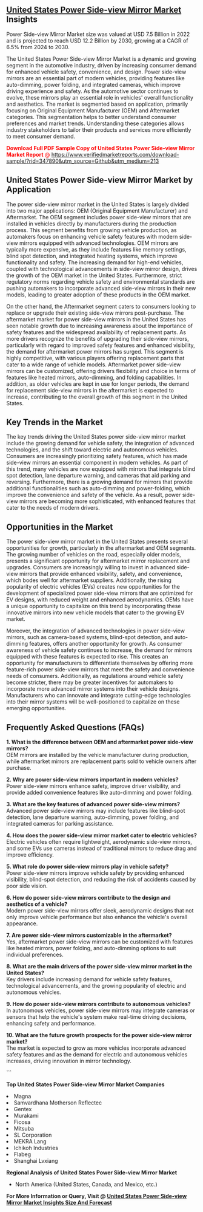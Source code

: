 <h2><a href="https://www.verifiedmarketreports.com/download-sample/?rid=347890&amp;utm_source=Github&amp;utm_medium=213" target="_blank">United States Power Side-view Mirror Market</a> Insights</h2><p>Power Side-view Mirror Market size was valued at USD 7.5 Billion in 2022 and is projected to reach USD 12.2 Billion by 2030, growing at a CAGR of 6.5% from 2024 to 2030.</p><p><p>The United States Power Side-view Mirror Market is a dynamic and growing segment in the automotive industry, driven by increasing consumer demand for enhanced vehicle safety, convenience, and design. Power side-view mirrors are an essential part of modern vehicles, providing features like auto-dimming, power folding, and integrated cameras, which improve driving experience and safety. As the automotive sector continues to evolve, these mirrors play an essential role in vehicles' overall functionality and aesthetics. The market is segmented based on application, primarily focusing on Original Equipment Manufacturer (OEM) and Aftermarket categories. This segmentation helps to better understand consumer preferences and market trends. Understanding these categories allows industry stakeholders to tailor their products and services more efficiently to meet consumer demand. <p><span class=""><span style="color: #ff0000;"><strong>Download Full PDF Sample Copy of United States Power Side-view Mirror Market Report</strong> @ </span><a href="https://www.verifiedmarketreports.com/download-sample/?rid=347890&amp;utm_source=Github&amp;utm_medium=213" target="_blank">https://www.verifiedmarketreports.com/download-sample/?rid=347890&amp;utm_source=Github&amp;utm_medium=213</a></span></p></p><h2>United States Power Side-view Mirror Market by Application</h2><p>The power side-view mirror market in the United States is largely divided into two major applications: OEM (Original Equipment Manufacturer) and Aftermarket. The OEM segment includes power side-view mirrors that are installed in vehicles directly by manufacturers during the production process. This segment benefits from growing vehicle production, as automakers focus on enhancing vehicle safety features with modern side-view mirrors equipped with advanced technologies. OEM mirrors are typically more expensive, as they include features like memory settings, blind spot detection, and integrated heating systems, which improve functionality and safety. The increasing demand for high-end vehicles, coupled with technological advancements in side-view mirror design, drives the growth of the OEM market in the United States. Furthermore, strict regulatory norms regarding vehicle safety and environmental standards are pushing automakers to incorporate advanced side-view mirrors in their new models, leading to greater adoption of these products in the OEM market.</p><p>On the other hand, the Aftermarket segment caters to consumers looking to replace or upgrade their existing side-view mirrors post-purchase. The aftermarket market for power side-view mirrors in the United States has seen notable growth due to increasing awareness about the importance of safety features and the widespread availability of replacement parts. As more drivers recognize the benefits of upgrading their side-view mirrors, particularly with regard to improved safety features and enhanced visibility, the demand for aftermarket power mirrors has surged. This segment is highly competitive, with various players offering replacement parts that cater to a wide range of vehicle models. Aftermarket power side-view mirrors can be customized, offering drivers flexibility and choice in terms of features like heated mirrors, auto-dimming, and folding capabilities. In addition, as older vehicles are kept in use for longer periods, the demand for replacement side-view mirrors in the aftermarket is expected to increase, contributing to the overall growth of this segment in the United States.</p><h2>Key Trends in the Market</h2><p>The key trends driving the United States power side-view mirror market include the growing demand for vehicle safety, the integration of advanced technologies, and the shift toward electric and autonomous vehicles. Consumers are increasingly prioritizing safety features, which has made side-view mirrors an essential component in modern vehicles. As part of this trend, many vehicles are now equipped with mirrors that integrate blind spot detection, lane departure warning, and cameras that aid parking and reversing. Furthermore, there is a growing demand for mirrors that provide additional functionalities such as auto-dimming and power-folding, which improve the convenience and safety of the vehicle. As a result, power side-view mirrors are becoming more sophisticated, with enhanced features that cater to the needs of modern drivers.</p><pAnother significant trend is the increasing shift toward electric vehicles (EVs) and autonomous vehicles (AVs). As these vehicles require more advanced technologies to ensure safety and efficiency, side-view mirrors are being designed to meet the specific needs of these vehicles. For instance, some EVs are opting for cameras instead of traditional mirrors to reduce drag and improve aerodynamics, which in turn can enhance the vehicle’s performance. This trend has led to innovations in side-view mirror designs, with companies focusing on producing more aerodynamic, compact, and lightweight mirrors. As autonomous vehicles continue to develop, the need for mirrors that provide real-time visual information for the vehicle's systems is expected to increase, which will shape the future of the power side-view mirror market.</p><h2>Opportunities in the Market</h2><p>The power side-view mirror market in the United States presents several opportunities for growth, particularly in the aftermarket and OEM segments. The growing number of vehicles on the road, especially older models, presents a significant opportunity for aftermarket mirror replacement and upgrades. Consumers are increasingly willing to invest in advanced side-view mirrors that provide enhanced visibility, safety, and convenience, which bodes well for aftermarket suppliers. Additionally, the rising popularity of electric vehicles (EVs) creates new opportunities for the development of specialized power side-view mirrors that are optimized for EV designs, with reduced weight and enhanced aerodynamics. OEMs have a unique opportunity to capitalize on this trend by incorporating these innovative mirrors into new vehicle models that cater to the growing EV market.</p><p>Moreover, the integration of advanced technologies in power side-view mirrors, such as camera-based systems, blind-spot detection, and auto-dimming features, offers another opportunity for growth. As consumer awareness of vehicle safety continues to increase, the demand for mirrors equipped with these features is expected to rise. This creates an opportunity for manufacturers to differentiate themselves by offering more feature-rich power side-view mirrors that meet the safety and convenience needs of consumers. Additionally, as regulations around vehicle safety become stricter, there may be greater incentives for automakers to incorporate more advanced mirror systems into their vehicle designs. Manufacturers who can innovate and integrate cutting-edge technologies into their mirror systems will be well-positioned to capitalize on these emerging opportunities.</p><h2>Frequently Asked Questions (FAQs)</h2><p><b>1. What is the difference between OEM and aftermarket power side-view mirrors?</b><br>OEM mirrors are installed by the vehicle manufacturer during production, while aftermarket mirrors are replacement parts sold to vehicle owners after purchase.</p><p><b>2. Why are power side-view mirrors important in modern vehicles?</b><br>Power side-view mirrors enhance safety, improve driver visibility, and provide added convenience features like auto-dimming and power folding.</p><p><b>3. What are the key features of advanced power side-view mirrors?</b><br>Advanced power side-view mirrors may include features like blind-spot detection, lane departure warning, auto-dimming, power folding, and integrated cameras for parking assistance.</p><p><b>4. How does the power side-view mirror market cater to electric vehicles?</b><br>Electric vehicles often require lightweight, aerodynamic side-view mirrors, and some EVs use cameras instead of traditional mirrors to reduce drag and improve efficiency.</p><p><b>5. What role do power side-view mirrors play in vehicle safety?</b><br>Power side-view mirrors improve vehicle safety by providing enhanced visibility, blind-spot detection, and reducing the risk of accidents caused by poor side vision.</p><p><b>6. How do power side-view mirrors contribute to the design and aesthetics of a vehicle?</b><br>Modern power side-view mirrors offer sleek, aerodynamic designs that not only improve vehicle performance but also enhance the vehicle's overall appearance.</p><p><b>7. Are power side-view mirrors customizable in the aftermarket?</b><br>Yes, aftermarket power side-view mirrors can be customized with features like heated mirrors, power folding, and auto-dimming options to suit individual preferences.</p><p><b>8. What are the main drivers of the power side-view mirror market in the United States?</b><br>Key drivers include increasing demand for vehicle safety features, technological advancements, and the growing popularity of electric and autonomous vehicles.</p><p><b>9. How do power side-view mirrors contribute to autonomous vehicles?</b><br>In autonomous vehicles, power side-view mirrors may integrate cameras or sensors that help the vehicle's system make real-time driving decisions, enhancing safety and performance.</p><p><b>10. What are the future growth prospects for the power side-view mirror market?</b><br>The market is expected to grow as more vehicles incorporate advanced safety features and as the demand for electric and autonomous vehicles increases, driving innovation in mirror technology.</p>```</p><p><strong>Top United States Power Side-view Mirror Market Companies</strong></p><div data-test-id=""><p><li>Magna</li><li> Samvardhana Motherson Reflectec</li><li> Gentex</li><li> Murakami</li><li> Ficosa</li><li> Mitsuba</li><li> SL Corporation</li><li> MEKRA Lang</li><li> Ichikoh Industries</li><li> Flabeg</li><li> Shanghai Lvxiang</li></p><div><strong>Regional Analysis of&nbsp;United States Power Side-view Mirror Market</strong></div><ul><li dir="ltr"><p dir="ltr">North America&nbsp;(United States, Canada, and Mexico, etc.)</p></li></ul><p><strong>For More Information or Query, Visit @&nbsp;</strong><strong><a href="https://www.verifiedmarketreports.com/product/power-side-view-mirror-market/?utm_source=Github&amp;utm_medium=213" target="_blank">United States Power Side-view Mirror Market Insights Size And Forecast</a></strong></p></div>
